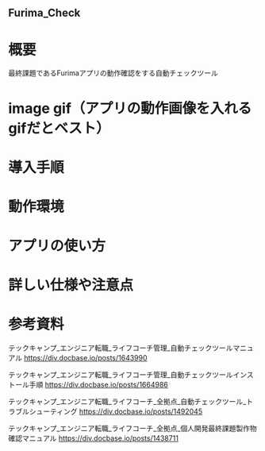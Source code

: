## Furima_Check

# 概要
最終課題であるFurimaアプリの動作確認をする自動チェックツール

# image gif（アプリの動作画像を入れる gifだとベスト）

# 導入手順

# 動作環境

# アプリの使い方

# 詳しい仕様や注意点

# 参考資料
テックキャンプ_エンジニア転職_ライフコーチ管理_自動チェックツールマニュアル
https://div.docbase.io/posts/1643990

テックキャンプ_エンジニア転職_ライフコーチ管理_自動チェックツールインストール手順
https://div.docbase.io/posts/1664986

テックキャンプ_エンジニア転職_ライフコーチ_全拠点_自動チェックツール_トラブルシューティング
https://div.docbase.io/posts/1492045

テックキャンプ_エンジニア転職_ライフコーチ_全拠点_個人開発最終課題製作物確認マニュアル
https://div.docbase.io/posts/1438711